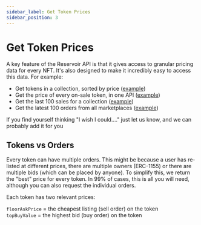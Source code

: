 ```yaml
---
sidebar_label: Get Token Prices
sidebar_position: 3
---
```


# Get Token Prices

A key feature of the Reservoir API is that it gives access to granular pricing data for every NFT. It's also designed to make it incredibly easy to access this data. For example:

- Get tokens in a collection, sorted by price ([example](https://api.reservoir.tools/tokens/v3?collection=0x8d04a8c79ceb0889bdd12acdf3fa9d207ed3ff63))
- Get the price of every on-sale token, in one API ([example](https://api.reservoir.tools/tokens/floor/v1?collection=0x8d04a8c79ceb0889bdd12acdf3fa9d207ed3ff63))
- Get the last 100 sales for a collection ([example](https://api.reservoir.tools/sales/v3?collection=0x8d04a8c79ceb0889bdd12acdf3fa9d207ed3ff63&limit=100))
- Get the latest 100 orders from all marketplaces ([example](https://api.reservoir.tools/orders/all/v1?contract=0x8d04a8c79ceb0889bdd12acdf3fa9d207ed3ff63&limit=100))

If you find yourself thinking "I wish I could...." just let us know, and we can probably add it for you

## Tokens vs Orders

Every token can have multiple orders. This might be because a user has re-listed at different prices, there are multiple owners (ERC-1155) or there are multiple bids (which can be placed by anyone). To simplify this, we return the "best" price for every token. In 99% of cases, this is all you will need, although you can also request the individual orders.

Each token has two relevant prices:

`floorAskPrice` = the cheapest listing (sell order) on the token  
`topBuyValue` = the highest bid (buy order) on the token